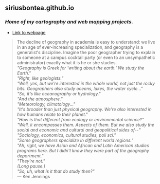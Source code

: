 ## **siriusbontea.github.io**
### *Home of my cartography and web mapping projects.*
- [Link to webpage](https://siriusbontea.github.io)

>The decline of geography in academia is easy to understand: we live in an age of ever-increasing specialization, and geography is a generalist's discipline. Imagine the poor geographer trying to explain to someone at a campus cocktail party (or even to an unsympathetic administrator) exactly what it is he or she studies.<br>
>*"Geography is Greek for 'writing about the earth.' We study the Earth."*<br>
>*"Right, like geologists."*<br>
>*"Well, yes, but we're interested in the whole world, not just the rocky bits. Geographers also study oceans, lakes, the water cycle..."*<br>
>*"So, it's like oceanography or hydrology."*<br>
>*"And the atmosphere."*<br>
>*"Meteorology, climatology..."*<br>
>*"It's broader than just physical geography. We're also interested in how humans relate to their planet."*<br>
>*"How is that different from ecology or environmental science?"*<br>
>*"Well, it encompasses them. Aspects of them. But we also study the social and economic and cultural and geopolitical sides of--"*<br>
>*"Sociology, economics, cultural studies, poli sci."*<br>
>*"Some geographers specialize in different world regions."*<br>
>*"Ah, right, we have Asian and African and Latin American studies programs here. But I didn't know they were part of the geography department."*<br>
>*"They're not."*<br>
>*(Long pause.)*<br>
>*"So, uh, what is it that do study then?"*<br>
>― Ken Jennings <br>
